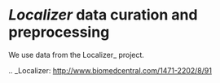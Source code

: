 *Localizer* data curation and preprocessing 
===========================================

We use data from the Localizer_ project.

.. _Localizer: http://www.biomedcentral.com/1471-2202/8/91
